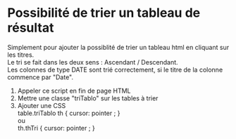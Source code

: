Possibilité de trier un tableau de résultat
===========================================

Simplement pour ajouter la possiblité de trier un tableau html en cliquant sur les titres.    
Le tri se fait dans les deux sens : Ascendant / Descendant.   
Les colonnes de type DATE sont trié correctement, si le titre de la colonne commence par "Date".     

1) Appeler ce script en fin de page HTML
2) Mettre une classe "triTablo" sur les tables à trier
3) Ajouter une CSS    
    table.triTablo th { cursor: pointer ; }    
        ou    
    th.thTri { cursor: pointer ; } 
